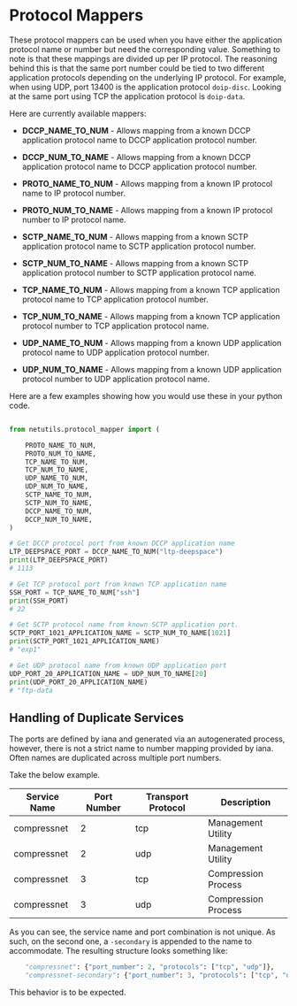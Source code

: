 # Protocol Mappers

These protocol mappers can be used when you have either the application protocol name or number but need the corresponding value. Something to note is that these mappings are divided up per IP protocol.
The reasoning behind this is that the same port number could be tied to two different application protocols depending on the underlying IP protocol. For example, when using UDP, port 13400 is the application protocol `doip-disc`. Looking at the same port using TCP the application protocol is `doip-data`.


Here are currently available mappers:

- **DCCP_NAME_TO_NUM** - Allows mapping from a known DCCP application protocol name to DCCP application protocol number.

- **DCCP_NUM_TO_NAME** - Allows mapping from a known DCCP application protocol name to DCCP application protocol number.

- **PROTO_NAME_TO_NUM** - Allows mapping from a known IP protocol name to IP protocol number.

- **PROTO_NUM_TO_NAME** - Allows mapping from a known IP protocol number to IP protocol name.

- **SCTP_NAME_TO_NUM** -  Allows mapping from a known SCTP application protocol name to SCTP application protocol number.

- **SCTP_NUM_TO_NAME** - Allows mapping from a known SCTP application protocol number to SCTP application protocol name.

- **TCP_NAME_TO_NUM** - Allows mapping from a known TCP application protocol name to TCP application protocol number.

- **TCP_NUM_TO_NAME** - Allows mapping from a known TCP application protocol number to TCP application protocol name.

- **UDP_NAME_TO_NUM** - Allows mapping from a known UDP application protocol name to UDP application protocol number.

- **UDP_NUM_TO_NAME** - Allows mapping from a known UDP application protocol number to UDP application protocol name.


Here are a few examples showing how you would use these in your python code.

```python

from netutils.protocol_mapper import (

    PROTO_NAME_TO_NUM,
    PROTO_NUM_TO_NAME,
    TCP_NAME_TO_NUM,
    TCP_NUM_TO_NAME,
    UDP_NAME_TO_NUM,
    UDP_NUM_TO_NAME,
    SCTP_NAME_TO_NUM,
    SCTP_NUM_TO_NAME,
    DCCP_NAME_TO_NUM,
    DCCP_NUM_TO_NAME,
)

# Get DCCP protocol port from known DCCP application name
LTP_DEEPSPACE_PORT = DCCP_NAME_TO_NUM("ltp-deepspace")
print(LTP_DEEPSPACE_PORT)
# 1113

# Get TCP protocol port from known TCP application name
SSH_PORT = TCP_NAME_TO_NUM["ssh"]
print(SSH_PORT)
# 22

# Get SCTP protocol name from known SCTP application port.
SCTP_PORT_1021_APPLICATION_NAME = SCTP_NUM_TO_NAME[1021]
print(SCTP_PORT_1021_APPLICATION_NAME)
# "exp1"

# Get UDP protocol name from known UDP application port
UDP_PORT_20_APPLICATION_NAME = UDP_NUM_TO_NAME[20]
print(UDP_PORT_20_APPLICATION_NAME)
# "ftp-data
```

## Handling of Duplicate Services

The ports are defined by iana and generated via an autogenerated process, however, there is not a strict name to number mapping provided by iana. Often names are duplicated across multiple port numbers. 

Take the below example.

|Service Name| Port Number| Transport Protocol| Description |
|------------| -----------| ------------------| ------------|
|compressnet| 2| tcp| Management Utility |
|compressnet| 2| udp| Management Utility |
|compressnet| 3| tcp| Compression Process |
|compressnet| 3| udp| Compression Process |

As you can see, the service name and port combination is not unique. As such, on the second one, a `-secondary` is appended to the name to accommodate. The resulting structure looks something like:

```python
    "compressnet": {"port_number": 2, "protocols": ["tcp", "udp"]},
    "compressnet-secondary": {"port_number": 3, "protocols": ["tcp", "udp"]},
```

This behavior is to be expected.